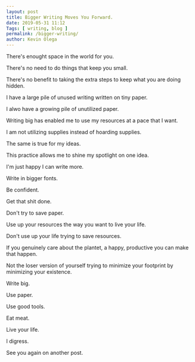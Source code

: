 ```yaml
--- 
layout: post 
title: Bigger Writing Moves You Forward.
date: 2019-05-31 11:12
Tags: [ writing, blog ]
permalink: /bigger-writing/ 
author: Kevin Olega 
--- 
```

There's enought space in the world for you.

There's no need to do things that keep you small.

There's no benefit to taking the extra steps to keep what you are doing hidden.

I have a large pile of unused writing written on tiny paper.

I alwo have a growing pile of unutilized paper.

Writing big has enabled me to use my resources at a pace that I want.

I am not utilizing supplies instead of hoarding supplies.

The same is true for my ideas.

This practice allows me to shine my spotlight on one idea.

I'm just happy I can write more.

Write in bigger fonts.

Be confident.

Get that shit done.

Don't try to save paper.

Use up your resources the way you want to live your life.

Don't use up your life trying to save resources.

If you genuinely care about the plantet, a happy, productive you can make that happen.

Not the loser version of yourself trying to minimize your footprint by minimizing your existence.

Write big.

Use paper.

Use good tools.

Eat meat.

Live your life.

I digress.

See you again on another post.